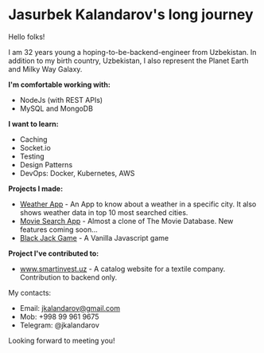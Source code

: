 # Jasurbek Kalandarov's long journey

Hello folks!

I am 32 years young a hoping-to-be-backend-engineer from Uzbekistan. In addition to my birth country, Uzbekistan, I also represent the Planet Earth and Milky Way Galaxy.

<strong>I'm comfortable working with:</strong>
- NodeJs (with REST APIs)
- MySQL and MongoDB

<strong>I want to learn:</strong>
- Caching
- Socket.io
- Testing
- Design Patterns
- DevOps: Docker, Kubernetes, AWS

<strong>Projects I made:</strong>
- <a href="https://github.com/jkalandarov/WeatherApp">Weather App</a> - An App to know about a weather in a specific city. It also shows weather data in top 10 most searched cities.
- <a href="https://github.com/jkalandarov/MovieSearchApp">Movie Search App</a> - Almost a clone of The Movie Database. New features coming soon...
- <a href="https://github.com/jkalandarov/BlackJackGame">Black Jack Game</a> - A Vanilla Javascript game

<strong>Project I've contributed to:</strong>
- <a href="https://github.com/jkalandarov/SmartWebsite">www.smartinvest.uz</a> - A catalog website for a textile company. Contribution to backend only.


My contacts:
- Email: jkalandarov@gmail.com
- Mob: +998 99 961 9675
- Telegram: @jkalandarov

Looking forward to meeting you!
